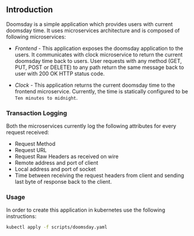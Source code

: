 ## Introduction
Doomsday is a simple application which provides users with current doomsday
time. It uses microservices architecture and is composed of following
microservices:

* *Frontend* - This application exposes the doomsday application to the users. It
communicates with clock microservice to return the current doomsday time back
to users. User requests with any method (GET, PUT, POST or DELETE) to any path
return the same message back to user with 200 OK HTTP status code.

* *Clock* - This application returns the current doomsday time to the frontend
microservice. Currently, the time is statically configured to be `Ten minutes to
midnight`.

### Transaction Logging
Both the microservices currently log the following attributes for every request
received:
* Request Method
* Request URL
* Request Raw Headers as received on wire
* Remote address and port of client
* Local address and port of socket
* Time between receiving the request headers from client and sending last byte
of response back to the client.

### Usage
In order to create this application in kubernetes use the following
instructions:
```bash
kubectl apply -f scripts/doomsday.yaml
```

